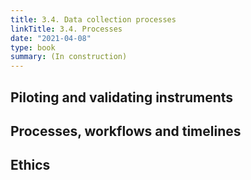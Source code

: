 ```yaml
---
title: 3.4. Data collection processes
linkTitle: 3.4. Processes
date: "2021-04-08"
type: book
summary: (In construction)
---
```


## Piloting and validating instruments

## Processes, workflows and timelines

## Ethics
